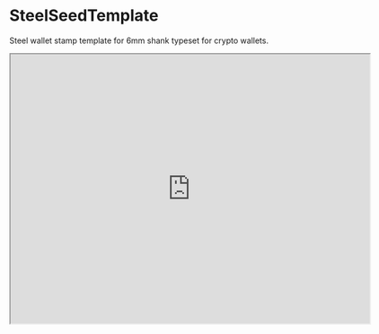 # SteelSeedTemplate
Steel wallet stamp template for 6mm shank typeset for crypto wallets.
<iframe src="https://drive.google.com/file/d/1PtCq5zlL-LRcqlmZB3VToNlmIyu_NAdP/preview" width="640" height="480" allow="autoplay"></iframe>

